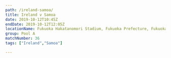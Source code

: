 ```yaml
---
path: /ireland-samoa/
title: Ireland v Samoa
date: 2019-10-12T10:45Z
endDate: 2019-10-12T12:05Z
locationName: Fukuoka Hakatanomori Stadium, Fukuoka Prefecture, Fukuoka City
group: Pool A
matchNumber: 36
tags: ["Ireland","Samoa"]

---
```

